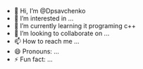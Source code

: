 - 👋 Hi, I’m @Dpsavchenko
- 👀 I’m interested in ...
- 🌱 I’m currently learning it programing c++
- 💞️ I’m looking to collaborate on ...
- 📫 How to reach me ...
- 😄 Pronouns: ...
- ⚡ Fun fact: ...

<!---
Dpsavchenko/Dpsavchenko is a ✨ special ✨ repository because its `README.md` (this file) appears on your GitHub profile.
You can click the Preview link to take a look at your changes.
--->
